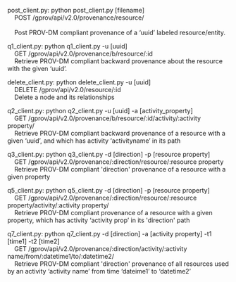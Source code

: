post_client.py: python post_client.py [filename]
<br>&nbsp;&nbsp;&nbsp; POST /gprov/api/v2.0/provenance/resource/	
<br>&nbsp;&nbsp;&nbsp; Post PROV-DM compliant provenance of a ‘uuid’ labeled resource/entity.


q1_client.py: python q1_client.py -u [uuid]
<br>&nbsp;&nbsp;&nbsp; GET /gprov/api/v2.0/provenance/b/resource/:id
<br>&nbsp;&nbsp;&nbsp; Retrieve PROV-DM compliant backward provenance about the resource with the given ‘uuid’.	


delete_client.py: python delete_client.py -u [uuid] 
<br>&nbsp;&nbsp;&nbsp; DELETE /gprov/api/v2.0/resource/:id
<br>&nbsp;&nbsp;&nbsp;  Delete a node and its relationships


q2_client.py: python q2_client.py -u [uuid] -a [activity_property]
<br>&nbsp;&nbsp;&nbsp; GET /gprov/api/v2.0/provenance/b/resource/:id/activity/:activity property/
<br>&nbsp;&nbsp;&nbsp; Retrieve PROV-DM compliant backward provenance  of a resource with a given ‘uuid’, and which has activity ‘activityname’ in its path  


q3_client.py: python q3_client.py -d [direction] -p [resource property]
<br>&nbsp;&nbsp;&nbsp; GET /gprov/api/v2.0/provenance/:direction/resource/:resource property
<br>&nbsp;&nbsp;&nbsp; Retrieve PROV-DM compliant 'direction' provenance  of a resource with a given property


q5_client.py: python q5_client.py -d [direction] -p [resource property]
<br>&nbsp;&nbsp;&nbsp; GET /gprov/api/v2.0/provenance/:direction/resource/:resource property/activity/:activity property/
<br>&nbsp;&nbsp;&nbsp; Retrieve PROV-DM compliant provenance  of a resource with a given property, which has activity ‘activity prop’ in its 'direction' path


q7_client.py: python q7_client.py -d [direction] -a [activity property] -t1 [time1] -t2 [time2]
<br>&nbsp;&nbsp;&nbsp; GET /gprov/api/v2.0/provenance/:direction/activity/:activity name/from/:datetime1/to/:datetime2/	
<br>&nbsp;&nbsp;&nbsp; Retrieve PROV-DM compliant 'direction' provenance  of all resources used by an activity ‘activity name’ from time ‘dateime1’ to ‘datetime2’

